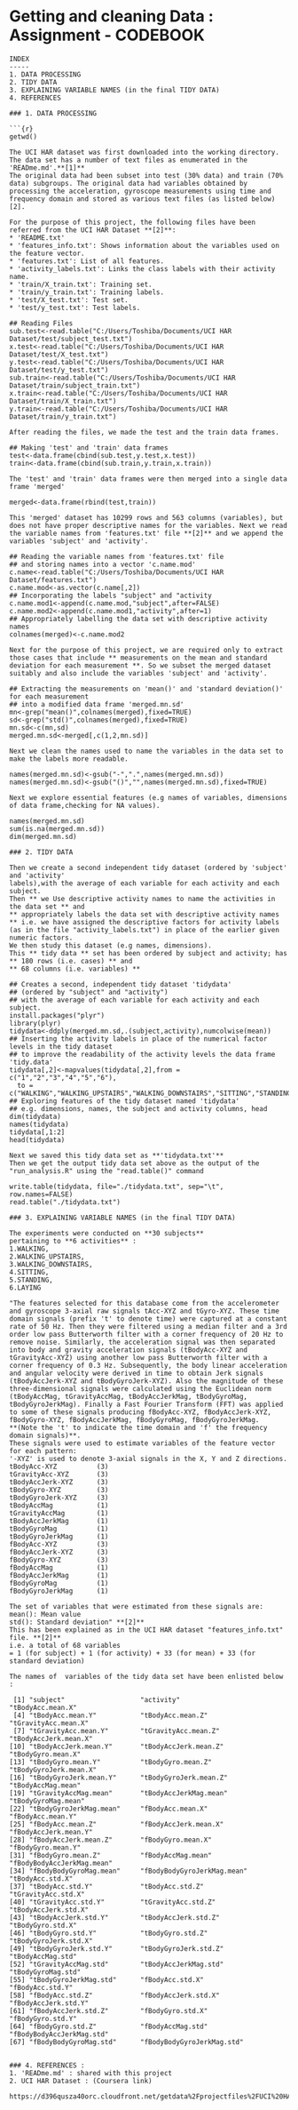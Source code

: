 Getting and cleaning Data : Assignment - CODEBOOK
==================================================
```
INDEX
-----
1. DATA PROCESSING 
2. TIDY DATA
3. EXPLAINING VARIABLE NAMES (in the final TIDY DATA)
4. REFERENCES

### 1. DATA PROCESSING

```{r}
getwd()
```
```
The UCI HAR dataset was first downloaded into the working directory.
The data set has a number of text files as enumerated in the 'READme.md'.**[1]**
The original data had been subset into test (30% data) and train (70% data) subgroups. The original data had variables obtained by processing the acceleration, gyroscope measurements using time and frequency domain and stored as various text files (as listed below) [2].

For the purpose of this project, the following files have been referred from the UCI HAR Dataset **[2]**:
* 'README.txt'
* 'features_info.txt': Shows information about the variables used on the feature vector.
* 'features.txt': List of all features.
* 'activity_labels.txt': Links the class labels with their activity name.
* 'train/X_train.txt': Training set.
* 'train/y_train.txt': Training labels.
* 'test/X_test.txt': Test set.
* 'test/y_test.txt': Test labels.
```
```{r}
## Reading Files
sub.test<-read.table("C:/Users/Toshiba/Documents/UCI HAR Dataset/test/subject_test.txt")
x.test<-read.table("C:/Users/Toshiba/Documents/UCI HAR Dataset/test/X_test.txt")
y.test<-read.table("C:/Users/Toshiba/Documents/UCI HAR Dataset/test/y_test.txt")
sub.train<-read.table("C:/Users/Toshiba/Documents/UCI HAR Dataset/train/subject_train.txt")
x.train<-read.table("C:/Users/Toshiba/Documents/UCI HAR Dataset/train/X_train.txt")
y.train<-read.table("C:/Users/Toshiba/Documents/UCI HAR Dataset/train/y_train.txt")
```
```
After reading the files, we made the test and the train data frames. 
```
```{r}
## Making 'test' and 'train' data frames
test<-data.frame(cbind(sub.test,y.test,x.test))
train<-data.frame(cbind(sub.train,y.train,x.train))
```
```
The 'test' and 'train' data frames were then merged into a single data frame 'merged'
```
```{r}
merged<-data.frame(rbind(test,train))
```
```
This 'merged' dataset has 10299 rows and 563 columns (variables), but does not have proper descriptive names for the variables. Next we read the variable names from 'features.txt' file **[2]** and we append the variables 'subject' and 'activity'.
```
```{r}
## Reading the variable names from 'features.txt' file 
## and storing names into a vector 'c.name.mod'
c.name<-read.table("C:/Users/Toshiba/Documents/UCI HAR Dataset/features.txt")
c.name.mod<-as.vector(c.name[,2])
## Incorporating the labels "subject" and "activity
c.name.mod1<-append(c.name.mod,"subject",after=FALSE)
c.name.mod2<-append(c.name.mod1,"activity",after=1)
## Appropriately labelling the data set with descriptive activity names
colnames(merged)<-c.name.mod2
```
```
Next for the purpose of this project, we are required only to extract those cases that include ** measurements on the mean and standard deviation for each measurement **. So we subset the merged dataset suitably and also include the variables 'subject' and 'activity'.
```
```{r}
## Extracting the measurements on 'mean()' and 'standard deviation()' for each measurement
## into a modified data frame 'merged.mn.sd'
mn<-grep("mean()",colnames(merged),fixed=TRUE)
sd<-grep("std()",colnames(merged),fixed=TRUE)
mn.sd<-c(mn,sd)
merged.mn.sd<-merged[,c(1,2,mn.sd)]
```
```
Next we clean the names used to name the variables in the data set to make the labels more readable.
```
```{r}
names(merged.mn.sd)<-gsub("-",".",names(merged.mn.sd))
names(merged.mn.sd)<-gsub("()","",names(merged.mn.sd),fixed=TRUE)
```
```
Next we explore essential features (e.g names of variables, dimensions of data frame,checking for NA values).
```
```{r}
names(merged.mn.sd)
sum(is.na(merged.mn.sd))
dim(merged.mn.sd)
```
```
### 2. TIDY DATA

Then we create a second independent tidy dataset (ordered by 'subject' and 'activity' 
labels),with the average of each variable for each activity and each subject.       
Then ** we Use descriptive activity names to name the activities in the data set ** and
** appropriately labels the data set with descriptive activity names ** i.e. we have assigned the descriptive factors for activity labels (as in the file "activity_labels.txt") in place of the earlier given numeric factors.
We then study this dataset (e.g names, dimensions).
This ** tidy data ** set has been ordered by subject and activity; has 
** 180 rows (i.e. cases) ** and 
** 68 columns (i.e. variables) **
```
```{r}
## Creates a second, independent tidy dataset 'tidydata' 
## (ordered by "subject" and "activity")
## with the average of each variable for each activity and each subject.
install.packages("plyr")
library(plyr)
tidydata<-ddply(merged.mn.sd,.(subject,activity),numcolwise(mean))
## Inserting the activity labels in place of the numerical factor levels in the tidy dataset 
## to improve the readability of the activity levels the data frame 'tidy.data' 
tidydata[,2]<-mapvalues(tidydata[,2],from = c("1","2","3","4","5","6"),
  to = c("WALKING","WALKING_UPSTAIRS","WALKING_DOWNSTAIRS","SITTING","STANDING","LAYING"))
## Exploring features of the tidy dataset named 'tidydata'
## e.g. dimensions, names, the subject and activity columns, head
dim(tidydata)
names(tidydata)
tidydata[,1:2]
head(tidydata)
```
```
Next we saved this tidy data set as **'tidydata.txt'**
Then we get the output tidy data set above as the output of the "run_analysis.R" using the "read.table()" command
```
```{r}
write.table(tidydata, file="./tidydata.txt", sep="\t", row.names=FALSE)
read.table("./tidydata.txt")
```
```
### 3. EXPLAINING VARIABLE NAMES (in the final TIDY DATA)

The experiments were conducted on **30 subjects** 
pertaining to **6 activities** :
1.WALKING, 
2.WALKING_UPSTAIRS, 
3.WALKING_DOWNSTAIRS, 
4.SITTING, 
5.STANDING, 
6.LAYING
 
"The features selected for this database come from the accelerometer and gyroscope 3-axial raw signals tAcc-XYZ and tGyro-XYZ. These time domain signals (prefix 't' to denote time) were captured at a constant rate of 50 Hz. Then they were filtered using a median filter and a 3rd order low pass Butterworth filter with a corner frequency of 20 Hz to remove noise. Similarly, the acceleration signal was then separated into body and gravity acceleration signals (tBodyAcc-XYZ and tGravityAcc-XYZ) using another low pass Butterworth filter with a corner frequency of 0.3 Hz. Subsequently, the body linear acceleration and angular velocity were derived in time to obtain Jerk signals (tBodyAccJerk-XYZ and tBodyGyroJerk-XYZ). Also the magnitude of these three-dimensional signals were calculated using the Euclidean norm (tBodyAccMag, tGravityAccMag, tBodyAccJerkMag, tBodyGyroMag, tBodyGyroJerkMag). Finally a Fast Fourier Transform (FFT) was applied to some of these signals producing fBodyAcc-XYZ, fBodyAccJerk-XYZ, fBodyGyro-XYZ, fBodyAccJerkMag, fBodyGyroMag, fBodyGyroJerkMag. 
**(Note the 't' to indicate the time domain and 'f' the frequency domain signals)**. 
These signals were used to estimate variables of the feature vector for each pattern:  
'-XYZ' is used to denote 3-axial signals in the X, Y and Z directions.
tBodyAcc-XYZ          (3)
tGravityAcc-XYZ       (3)
tBodyAccJerk-XYZ      (3)
tBodyGyro-XYZ         (3)
tBodyGyroJerk-XYZ     (3)
tBodyAccMag           (1)
tGravityAccMag        (1)
tBodyAccJerkMag       (1)
tBodyGyroMag          (1)
tBodyGyroJerkMag      (1)
fBodyAcc-XYZ          (3)
fBodyAccJerk-XYZ      (3)
fBodyGyro-XYZ         (3)
fBodyAccMag           (1)
fBodyAccJerkMag       (1)
fBodyGyroMag          (1)
fBodyGyroJerkMag      (1)

The set of variables that were estimated from these signals are: 
mean(): Mean value
std(): Standard deviation" **[2]**
This has been explained as in the UCI HAR dataset "features_info.txt" file. **[2]**
i.e. a total of 68 variables 
= 1 (for subject) + 1 (for activity) + 33 (for mean) + 33 (for standard deviation)

The names of  variables of the tidy data set have been enlisted below :

 [1] "subject"                   "activity"                  "tBodyAcc.mean.X"          
 [4] "tBodyAcc.mean.Y"           "tBodyAcc.mean.Z"           "tGravityAcc.mean.X"       
 [7] "tGravityAcc.mean.Y"        "tGravityAcc.mean.Z"        "tBodyAccJerk.mean.X"      
[10] "tBodyAccJerk.mean.Y"       "tBodyAccJerk.mean.Z"       "tBodyGyro.mean.X"         
[13] "tBodyGyro.mean.Y"          "tBodyGyro.mean.Z"          "tBodyGyroJerk.mean.X"     
[16] "tBodyGyroJerk.mean.Y"      "tBodyGyroJerk.mean.Z"      "tBodyAccMag.mean"         
[19] "tGravityAccMag.mean"       "tBodyAccJerkMag.mean"      "tBodyGyroMag.mean"        
[22] "tBodyGyroJerkMag.mean"     "fBodyAcc.mean.X"           "fBodyAcc.mean.Y"          
[25] "fBodyAcc.mean.Z"           "fBodyAccJerk.mean.X"       "fBodyAccJerk.mean.Y"      
[28] "fBodyAccJerk.mean.Z"       "fBodyGyro.mean.X"          "fBodyGyro.mean.Y"         
[31] "fBodyGyro.mean.Z"          "fBodyAccMag.mean"          "fBodyBodyAccJerkMag.mean" 
[34] "fBodyBodyGyroMag.mean"     "fBodyBodyGyroJerkMag.mean" "tBodyAcc.std.X"           
[37] "tBodyAcc.std.Y"            "tBodyAcc.std.Z"            "tGravityAcc.std.X"        
[40] "tGravityAcc.std.Y"         "tGravityAcc.std.Z"         "tBodyAccJerk.std.X"       
[43] "tBodyAccJerk.std.Y"        "tBodyAccJerk.std.Z"        "tBodyGyro.std.X"          
[46] "tBodyGyro.std.Y"           "tBodyGyro.std.Z"           "tBodyGyroJerk.std.X"      
[49] "tBodyGyroJerk.std.Y"       "tBodyGyroJerk.std.Z"       "tBodyAccMag.std"          
[52] "tGravityAccMag.std"        "tBodyAccJerkMag.std"       "tBodyGyroMag.std"         
[55] "tBodyGyroJerkMag.std"      "fBodyAcc.std.X"            "fBodyAcc.std.Y"           
[58] "fBodyAcc.std.Z"            "fBodyAccJerk.std.X"        "fBodyAccJerk.std.Y"       
[61] "fBodyAccJerk.std.Z"        "fBodyGyro.std.X"           "fBodyGyro.std.Y"          
[64] "fBodyGyro.std.Z"           "fBodyAccMag.std"           "fBodyBodyAccJerkMag.std"  
[67] "fBodyBodyGyroMag.std"      "fBodyBodyGyroJerkMag.std" 


### 4. REFERENCES :
1. 'READme.md' : shared with this project
2. UCI HAR Dataset : (Coursera link)
   https://d396qusza40orc.cloudfront.net/getdata%2Fprojectfiles%2FUCI%20HAR%20Dataset.zip
```
